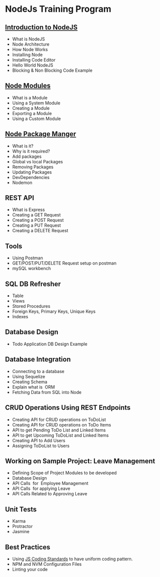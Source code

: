 # NodeJs Training Program

## [Introduction to NodeJS](https://github.com/icosta-cci/nodejs/tree/master/1_IntroductionToNodeJs)

- What is NodeJS
- Node Architecture
- How Node Works
- Installing Node
- Installing Code Editor
- Hello World NodeJS
- Blocking & Non Blocking Code Example

## [Node Modules](https://github.com/icosta-cci/nodejs/blob/master/2_NodeModules/README.md)

- What is a Module
- Using a System Module
- Creating a Module
- Exporting a Module
- Using a Custom Module

## [Node Package Manger](https://github.com/icosta-cci/nodejs/tree/master/3_NodePackageManger)

- What is it?
- Why is it required?
- Add packages
- Global vs local Packages
- Removing Packages
- Updating Packages
- DevDependencies
- Nodemon

## REST API

- What is Express
- Creating a GET Request
- Creating a POST Request
- Creating a PUT Request
- Creating a DELETE Request

## Tools

- Using Postman
- GET/POST/PUT/DELETE Request setup on postman
- mySQL workbench

## SQL DB Refresher

- Table
- Views
- Stored Procedures
- Foreign Keys, Primary Keys, Unique Keys
- Indexes

## Database Design

- Todo Application DB Design Example

## Database Integration

- Connecting to a database
- Using Sequelize
- Creating Schema
- Explain what is  ORM
- Fetching Data from SQL into Node

## CRUD Operations Using REST Endpoints

- Creating API for CRUD operations on ToDoList
- Creating API for CRUD operations on ToDo Items
- API to get Pending ToDo List and Linked Items
- API to get Upcoming ToDoList and Linked Items
- Creating API to Add Users
- Assigning ToDoList to Users

## Working on Sample Project: Leave Management

- Defining Scope of Project Modules to be developed
- Database Design
- API Calls  for  Employee Management
- API Calls  for applying Leave
- API Calls Related to Approving Leave

## Unit Tests

- Karma
- Protractor
- Jasmine

## Best Practices

- Using [JS Coding Standards](https://www.npmjs.com/package/standard) to have uniform coding pattern.
- NPM and NVM Configuration Files
- Linting your code
